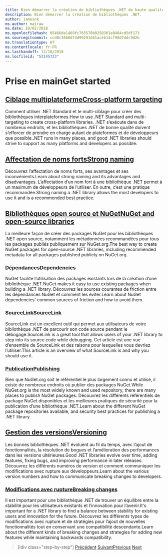 ```yaml
---
title: Bien démarrer la création de bibliothèques .NET de haute qualité
description: Bien démarrer la création de bibliothèques .NET.
author: jamesnk
ms.author: mairaw
ms.date: 10/02/2018
ms.openlocfilehash: 05466de1469fc765570b8250301e8404cd5df173
ms.sourcegitcommit: ccd8c36b0d74d99291d41aceb14cf98d74dc9d2b
ms.translationtype: HT
ms.contentlocale: fr-FR
ms.lasthandoff: 12/10/2018
ms.locfileid: "53145723"
---
```

# <a name="get-started"></a><span data-ttu-id="a7e7f-103">Prise en main</span><span class="sxs-lookup"><span data-stu-id="a7e7f-103">Get started</span></span>

## <a name="cross-platform-targetingcross-platform-targetingmd"></a>[<span data-ttu-id="a7e7f-104">Ciblage multiplateforme</span><span class="sxs-lookup"><span data-stu-id="a7e7f-104">Cross-platform targeting</span></span>](./cross-platform-targeting.md)

<span data-ttu-id="a7e7f-105">Comment utiliser .NET Standard et le multi-ciblage pour créer des bibliothèques interplateformes.</span><span class="sxs-lookup"><span data-stu-id="a7e7f-105">How to use .NET Standard and multi-targeting to create cross-platform libraries.</span></span> <span data-ttu-id="a7e7f-106">.NET s’exécute dans de nombreux endroits, et les bibliothèques .NET de bonne qualité doivent s’efforcer de prendre en charge autant de plateformes et de développeurs que possible.</span><span class="sxs-lookup"><span data-stu-id="a7e7f-106">.NET runs in many places, and good .NET libraries should strive to support as many platforms and developers as possible.</span></span>

## <a name="strong-namingstrong-namingmd"></a>[<span data-ttu-id="a7e7f-107">Affectation de noms forts</span><span class="sxs-lookup"><span data-stu-id="a7e7f-107">Strong naming</span></span>](./strong-naming.md)

<span data-ttu-id="a7e7f-108">Découvrez l’affectation de noms forts, ses avantages et ses inconvénients.</span><span class="sxs-lookup"><span data-stu-id="a7e7f-108">Learn about strong naming and its advantages and disadvantages.</span></span> <span data-ttu-id="a7e7f-109">L’affectation d’un nom fort à une bibliothèque .NET permet à un maximum de développeurs de l’utiliser. En outre, c’est une pratique recommandée.</span><span class="sxs-lookup"><span data-stu-id="a7e7f-109">Strong naming a .NET library allows the most developers to use it and is a recommended best practice.</span></span>

## <a name="nuget-and-open-source-librariesnugetmd"></a>[<span data-ttu-id="a7e7f-110">Bibliothèques open source et NuGet</span><span class="sxs-lookup"><span data-stu-id="a7e7f-110">NuGet and open-source libraries</span></span>](./nuget.md)

<span data-ttu-id="a7e7f-111">La meilleure façon de créer des packages NuGet pour les bibliothèques .NET open source, notamment les métadonnées recommandées pour tous les packages publiés publiquement sur NuGet.org.</span><span class="sxs-lookup"><span data-stu-id="a7e7f-111">The best way to create NuGet packages for open-source .NET libraries, including recommended metadata for all packages published publicly on NuGet.org.</span></span>

### <a name="dependenciesdependenciesmd"></a>[<span data-ttu-id="a7e7f-112">Dépendances</span><span class="sxs-lookup"><span data-stu-id="a7e7f-112">Dependencies</span></span>](./dependencies.md)

<span data-ttu-id="a7e7f-113">NuGet facilite l’utilisation des packages existants lors de la création d’une bibliothèque .NET.</span><span class="sxs-lookup"><span data-stu-id="a7e7f-113">NuGet makes it easy to use existing packages when building a .NET library.</span></span> <span data-ttu-id="a7e7f-114">Découvrez les sources courantes de friction entre les dépendances NuGet et comment les éviter.</span><span class="sxs-lookup"><span data-stu-id="a7e7f-114">Learn about NuGet dependencies' common sources of friction and how to avoid them.</span></span>

### <a name="sourcelinksourcelinkmd"></a>[<span data-ttu-id="a7e7f-115">SourceLink</span><span class="sxs-lookup"><span data-stu-id="a7e7f-115">SourceLink</span></span>](./sourcelink.md)

<span data-ttu-id="a7e7f-116">SourceLink est un excellent outil qui permet aux utilisateurs de votre bibliothèque .NET de parcourir son code source pendant le débogage.</span><span class="sxs-lookup"><span data-stu-id="a7e7f-116">SourceLink is a great tool that allows users of your .NET library to step into its source code while debugging.</span></span> <span data-ttu-id="a7e7f-117">Cet article est une vue d’ensemble de SourceLink et des raisons pour lesquelles vous devriez l’utiliser.</span><span class="sxs-lookup"><span data-stu-id="a7e7f-117">This article is an overview of what SourceLink is and why you should use it.</span></span>

### <a name="publishingpublish-nuget-packagemd"></a>[<span data-ttu-id="a7e7f-118">Publication</span><span class="sxs-lookup"><span data-stu-id="a7e7f-118">Publishing</span></span>](./publish-nuget-package.md)

<span data-ttu-id="a7e7f-119">Bien que NuGet.org soit le référentiel le plus largement connu et utilisé, il existe de nombreux endroits où publier des packages NuGet.</span><span class="sxs-lookup"><span data-stu-id="a7e7f-119">While NuGet.org is the most widely known and used repository, there are many places to publish NuGet packages.</span></span> <span data-ttu-id="a7e7f-120">Découvrez les différents référentiels de package NuGet disponibles et les meilleures pratiques de sécurité pour la publication d’une bibliothèque .NET.</span><span class="sxs-lookup"><span data-stu-id="a7e7f-120">Learn about the different NuGet package repositories available, and security best practices for publishing a .NET library.</span></span>

## <a name="versioningversioningmd"></a>[<span data-ttu-id="a7e7f-121">Gestion des versions</span><span class="sxs-lookup"><span data-stu-id="a7e7f-121">Versioning</span></span>](./versioning.md)

<span data-ttu-id="a7e7f-122">Les bonnes bibliothèques .NET évoluent au fil du temps, avec l’ajout de fonctionnalités, la résolution de bogues et l’amélioration des performances dans les versions ultérieures.</span><span class="sxs-lookup"><span data-stu-id="a7e7f-122">Good .NET libraries evolve over time, adding features, fixing bugs, and improving performance in later releases.</span></span> <span data-ttu-id="a7e7f-123">Découvrez les différents numéros de version et comment communiquer les modifications avec rupture aux développeurs.</span><span class="sxs-lookup"><span data-stu-id="a7e7f-123">Learn about the various version numbers and how to communicate breaking changes to developers.</span></span>

### <a name="breaking-changesbreaking-changesmd"></a>[<span data-ttu-id="a7e7f-124">Modifications avec rupture</span><span class="sxs-lookup"><span data-stu-id="a7e7f-124">Breaking changes</span></span>](./breaking-changes.md)

<span data-ttu-id="a7e7f-125">Il est important pour une bibliothèque .NET de trouver un équilibre entre la stabilité pour les utilisateurs existants et l’innovation pour l’avenir.</span><span class="sxs-lookup"><span data-stu-id="a7e7f-125">It's important for a .NET library to find a balance between stability for existing users and innovation for the future.</span></span> <span data-ttu-id="a7e7f-126">Découvrez les différents types de modifications avec rupture et de stratégies pour l’ajout de nouvelles fonctionnalités tout en conservant une compatibilité descendante.</span><span class="sxs-lookup"><span data-stu-id="a7e7f-126">Learn about the different kinds of breaking changes and strategies for adding new features while maintaining backwards compatibility.</span></span>

>[!div class="step-by-step"]
><span data-ttu-id="a7e7f-127">[Précédent](index.md)
>[Suivant](cross-platform-targeting.md)</span><span class="sxs-lookup"><span data-stu-id="a7e7f-127">[Previous](index.md)
[Next](cross-platform-targeting.md)</span></span>